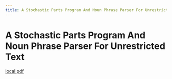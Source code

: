 ```yaml
---
title: A Stochastic Parts Program And Noun Phrase Parser For Unrestricted Text
---
```


# A Stochastic Parts Program And Noun Phrase Parser For Unrestricted Text

[local pdf](../../../pdfs/a-stochastic-parts-program-and-noun-phrase-parser-for-unrestricted-text.pdf)

